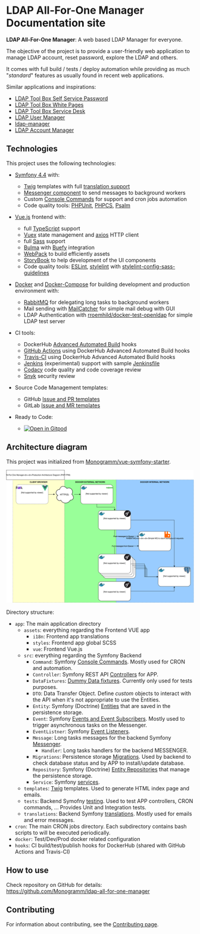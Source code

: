 # **LDAP All-For-One Manager** Documentation site

**LDAP All-For-One Manager**: A web based LDAP Manager for everyone.

The objective of the project is to provide a user-friendly web application to manage LDAP account, reset password, explore the LDAP and others.

It comes with full build / tests / deploy automation while providing as much "_standard_" features as usually found in recent web applications.

Similar applications and inspirations:

-   [LDAP Tool Box Self Service Password](https://ltb-project.org/documentation/self-service-password)
-   [LDAP Tool Box White Pages](https://ltb-project.org/documentation/white-pages)
-   [LDAP Tool Box Service Desk](https://service-desk.readthedocs.io/en/stable/)
-   [LDAP User Manager](https://github.com/wheelybird/ldap-user-manager)
-   [ldap-manager](https://github.com/romnn/ldap-manager)
-   [LDAP Account Manager](https://github.com/LDAPAccountManager/lam)

## Technologies

This project uses the following technologies:

-   [Symfony 4.4](https://symfony.com/releases/4.4) with:
    -   [Twig](https://twig.symfony.com/) templates with full [translation support](https://symfony.com/doc/4.4/translation/templates.html)
    -   [Messenger component](https://symfony.com/doc/4.4/components/messenger.html) to send messages to background workers
    -   Custom [Console Commands](https://symfony.com/doc/current/console.html) for support and cron jobs automation
    -   Code quality tools: [PHPUnit](https://phpunit.de/), [PHPCS](https://github.com/squizlabs/PHP_CodeSniffer), [Psalm](https://psalm.dev/)

-   [Vue.js](https://vuejs.org/) frontend with:
    -   full [TypeScript](https://www.typescriptlang.org/) support
    -   [Vuex](https://vuex.vuejs.org/) state management and [axios](https://github.com/axios/axios) HTTP client
    -   full [Sass](https://sass-lang.com/) support
    -   [Bulma](https://bulma.io/) with [Buefy](https://buefy.org/) integration
    -   [WebPack](https://webpack.js.org/) to build efficiently assets
    -   [StoryBook](https://storybook.js.org/) to help development of the UI components
    -   Code quality tools: [ESLint](https://eslint.org/), [stylelint](https://stylelint.io/) with [stylelint-config-sass-guidelines](https://github.com/bjankord/stylelint-config-sass-guidelines)

-   [Docker](https://docs.docker.com/engine/) and [Docker-Compose](https://docs.docker.com/compose/) for building development and production environment with:
    -   [RabbitMQ](https://www.rabbitmq.com/) for delegating long tasks to background workers
    -   Mail sending with [MailCatcher](https://mailcatcher.me/) for simple mail debug with GUI
    -   LDAP Authentication with [rroemhild/docker-test-openldap](https://github.com/rroemhild/docker-test-openldap) for simple LDAP test server

-   CI tools:
    -   DockerHub [Advanced Automated Build](https://docs.docker.com/docker-hub/builds/advanced/) hooks
    -   [GitHub Actions](https://docs.github.com/en/actions) using DockerHub Advanced Automated Build hooks
    -   [Travis-CI](https://travis-ci.com/) using DockerHub Advanced Automated Build hooks
    -   [Jenkins](https://www.jenkins.io/) (experimental) support with sample [Jenkinsfile](https://www.jenkins.io/doc/book/pipeline/jenkinsfile/)
    -   [Codacy](https://www.codacy.com/) code quality and code coverage review
    -   [Snyk](https://snyk.io/) security review

-   Source Code Management templates:
    -   GitHub [Issue and PR templates](https://docs.github.com/en/github/building-a-strong-community/configuring-issue-templates-for-your-repository)
    -   GitLab [Issue and MR templates](https://docs.gitlab.com/ee/user/project/description_templates.html)

-   Ready to Code:
    -   [![Open in Gitpod](https://gitpod.io/button/open-in-gitpod.svg)](https://gitpod.io/#https://github.com/Monogramm/ldap-all-for-one-manager)

## Architecture diagram

This project was initialized from [Monogramm/vue-symfony-starter](https://github.com/Monogramm/vue-symfony-starter).

![Architecture Production Diagram](architecture.svg)

Directory structure:

-   `app`: The main application directory
    -   `assets`: everything regarding the Frontend VUE app
        -   `i18n`: Frontend app translations
        -   `styles`: Frontend app global SCSS
        -   `vue`: Frontend Vue.js
    -   `src`: everything regarding the Symfony Backend
        -   `Command`: Symfony [Console Commands](https://symfony.com/doc/current/console.html). Mostly used for CRON and automation.
        -   `Controller`: Symfony REST API [Controllers](https://symfony.com/doc/current/controller.html) for APP.
        -   `DataFixtures`: [Dummy Data fixtures](https://symfony.com/doc/current/testing/database.html#dummy-data-fixtures). Currently only used for tests purposes.
        -   `DTO`: Data Transfer Object. Define _custom_ objects to interact with the API when it's not appropriate to use the Entities.
        -   `Entity`: Symfony (Doctrine) [Entities](https://symfony.com/doc/current/doctrine.html) that are saved in the persistence storage.
        -   `Event`: Symfony [Events and Event Subscribers](https://symfony.com/doc/current/event_dispatcher.html). Mostly used to trigger asynchronous tasks on the Messenger.
        -   `EventListner`: Symfony [Event Listeners](https://symfony.com/doc/current/event_dispatcher.html).
        -   `Message`: Long tasks messages for the backend Symfony [Messenger](https://symfony.com/doc/current/messenger.html).
            -   `Handler`: Long tasks handlers for the backend MESSENGER.
        -   `Migrations`: Persistence storage [Migrations](https://symfony.com/doc/current/doctrine.html#migrations-creating-the-database-tables-schema). Used by backend to check database status and by APP to install/update database.
        -   `Repository`: Symfony (Doctrine) [Entity Repositories](https://symfony.com/doc/current/doctrine.html) that manage the persistence storage.
        -   `Service`: Symfony [services](https://symfony.com/doc/current/service_container.html).
    -   `templates`: [Twig](https://symfony.com/doc/current/templates.html) templates. Used to generate HTML index page and emails.
    -   `tests`: Backend Symofny [testing](https://symfony.com/doc/current/testing.html). Used to test APP controllers, CRON commands, ... Provides Unit and Integration tests.
    -   `translations`: Backend Symfony [translations](https://symfony.com/doc/current/translation.html). Mostly used for emails and error messages.
-   `cron`: The main CRON jobs directory. Each subdirectory contains bash scripts to will be executed periodically.
-   `docker`: Test/Dev/Prod docker related configuration
-   `hooks`: CI build/test/publish hooks for DockerHub (shared with GitHub Actions and Travis-CI)

## How to use

Check repository on GitHub for details: <https://github.com/Monogramm/ldap-all-for-one-manager>

## Contributing

For information about contributing, see the [Contributing page](https://github.com/Monogramm/ldap-all-for-one-manager/blob/main/CONTRIBUTING.md).
